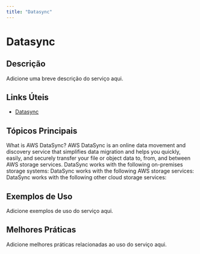 ```yaml
---
title: "Datasync"
---
```


# Datasync

## Descrição

Adicione uma breve descrição do serviço aqui.

## Links Úteis

- [Datasync](https://docs.aws.amazon.com/datasync/latest/userguide/what-is-datasync.html)

## Tópicos Principais

What is AWS DataSync?
AWS DataSync is an online data movement and discovery service that simplifies data migration
        and helps you quickly, easily, and securely transfer your file or object data to, from, and
        between AWS storage services.
DataSync works with the following on-premises storage systems:
DataSync works with the following AWS storage services:
DataSync works with the following other cloud storage services:

## Exemplos de Uso

Adicione exemplos de uso do serviço aqui.

## Melhores Práticas

Adicione melhores práticas relacionadas ao uso do serviço aqui.
